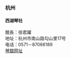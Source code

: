 ### 杭州
#### 西湖琴社

館長：徐君躍  
地址：杭州市南山路勾山里17号   
电话：0571－87066189  
[琴舘网址](http://www.xihuqinshe.com/)  
